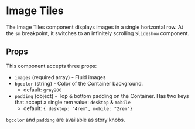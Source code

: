 # Image Tiles

The Image Tiles component displays images in a single horizontal row. At the
`sm` breakpoint, it switches to an infinitely scrolling `Slideshow` component.

## Props

This component accepts three props:

- `images` (required array) - Fluid images
- `bgcolor` (string) - Color of the Container background.
  - default: `gray200`
- `padding` (object) - Top & bottom padding on the Container. Has two keys that
  accept a single rem value: `desktop` & `mobile`
  - default: `{ desktop: "4rem", mobile: "2rem"}`

`bgcolor` and `padding` are available as story knobs.
